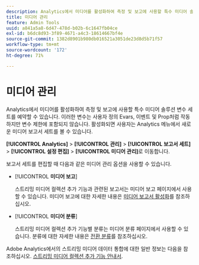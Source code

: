 ```yaml
---
description: Analytics에서 미디어를 활성화하여 측정 및 보고에 사용할 특수 미디어 솔루션 변수 세트를 예약할 수 있습니다.
title: 미디어 관리
feature: Admin Tools
uuid: a841a5a8-6d47-478d-b02b-6c1647fb04ce
exl-id: b6dc8d93-3f89-4671-a4c3-18614667bf4e
source-git-commit: 1382d8901b980db016521a3051de23d8d5b71f57
workflow-type: tm+mt
source-wordcount: '172'
ht-degree: 71%

---
```


# 미디어 관리

Analytics에서 미디어를 활성화하여 측정 및 보고에 사용할 특수 미디어 솔루션 변수 세트를 예약할 수 있습니다. 이러한 변수는 사용자 정의 Evars, 이벤트 및 Prop처럼 작동하지만 변수 제한에 포함되지 않습니다. 활성화되면 사용자는 Analytics 메뉴에서 새로운 미디어 보고서 세트를 볼 수 있습니다.

**[!UICONTROL Analytics]** > **[!UICONTROL 관리]** > **[!UICONTROL 보고서 세트]** > **[!UICONTROL 설정 편집]** > **[!UICONTROL 미디어 관리]**&#x200B;로 이동합니다.

보고서 세트를 편집할 때 다음과 같은 미디어 관리 옵션을 사용할 수 있습니다.

* [!UICONTROL **미디어 보고**]

  스트리밍 미디어 컬렉션 추가 기능과 관련된 보고서는 미디어 보고 페이지에서 사용할 수 있습니다. 미디어 보고에 대한 자세한 내용은 [미디어 보고서 활성화](https://experienceleague.adobe.com/docs/media-analytics/using/media-reports/media-reports-enable.html)를 참조하십시오.

* [!UICONTROL **미디어 분류**]

  스트리밍 미디어 컬렉션 추가 기능별 분류는 미디어 분류 페이지에서 사용할 수 있습니다. 분류에 대한 자세한 내용은 [전환 분류](/help/admin/admin/c-manage-report-suites/c-edit-report-suites/conversion-var-admin/conversion-classifications.md)를 참조하십시오.

Adobe Analytics에서의 스트리밍 미디어 데이터 통합에 대한 일반 정보는 다음을 참조하십시오. [스트리밍 미디어 컬렉션 추가 기능 안내서](https://experienceleague.adobe.com/docs/media-analytics/using/media-overview.html?lang=ko-KR).
